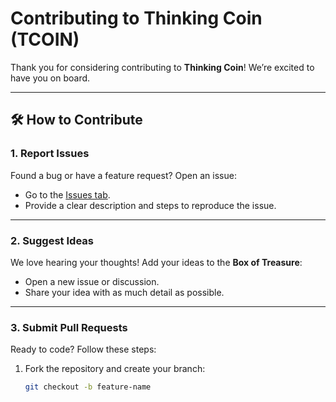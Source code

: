 # Contributing to Thinking Coin (TCOIN)

Thank you for considering contributing to **Thinking Coin**! We’re excited to have you on board.

---

## 🛠️ How to Contribute  

### 1. Report Issues  
Found a bug or have a feature request? Open an issue:  
- Go to the [Issues tab](https://github.com/thinkingcoin-smartcotract/issues).  
- Provide a clear description and steps to reproduce the issue.

---

### 2. Suggest Ideas  
We love hearing your thoughts! Add your ideas to the **Box of Treasure**:  
- Open a new issue or discussion.  
- Share your idea with as much detail as possible.  

---

### 3. Submit Pull Requests  
Ready to code? Follow these steps:  
1. Fork the repository and create your branch:  
   ```bash
   git checkout -b feature-name

